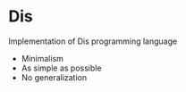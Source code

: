 # Dis
Implementation of Dis programming language

* Minimalism
* As simple as possible
* No generalization
